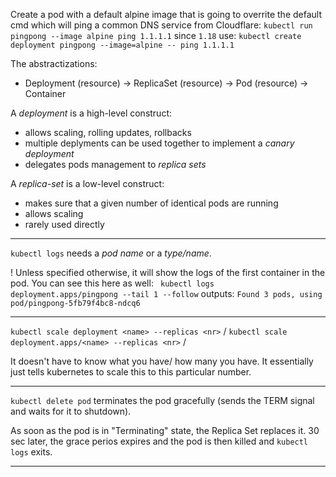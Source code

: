 Create a pod with a default alpine image that is going to overrite the default cmd which will ping a common DNS service from Cloudflare: `kubectl run pingpong --image alpine ping 1.1.1.1` since `1.18` use: `kubectl create deployment pingpong --image=alpine -- ping 1.1.1.1 `

The abstractizations:
-  Deployment (resource) -> ReplicaSet (resource) -> Pod (resource) -> Container

A *deployment* is a high-level construct:
- allows scaling, rolling updates, rollbacks
- multiple deplyments can be used together to implement a *canary deployment*
- delegates pods management to *replica sets*

A *replica-set* is a low-level construct:
- makes sure that a given number of identical pods are running
- allows scaling
- rarely used directly

---

`kubectl logs` needs a *pod name* or a *type/name*. 

! Unless specified otherwise, it will show the logs of the first container in the pod. You can see this here as well: ` kubectl logs deployment.apps/pingpong --tail 1 --follow` outputs: `Found 3 pods, using pod/pingpong-5fb79f4bc8-ndcq6`

---

`kubectl scale deployment <name> --replicas <nr>` / `kubectl scale deployment.apps/<name> --replicas <nr>` /

It doesn't have to know what you have/ how many you have. It essentially just tells kubernetes to scale this to this particular number.

---

`kubectl delete pod` terminates the pod gracefully (sends the TERM signal and waits for it to shutdown).

As soon as the pod is in "Terminating" state, the Replica Set replaces it. 30 sec later, the grace perios expires and the pod is then killed and `kubectl logs` exits.

---



